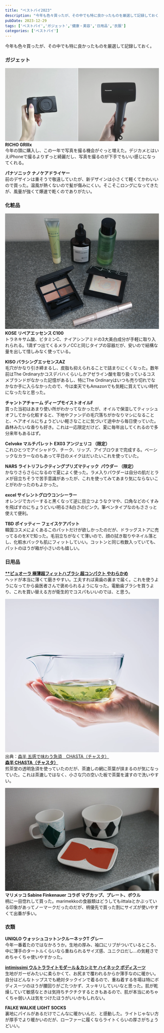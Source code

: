 ```yaml
---
title: "ベストバイ2023"
description: "今年も色々買ったが、その中でも特に良かったものを厳選して記録しておく。"
pubDate: 2023-12-29
tags: ['ベストバイ','ガジェット','健康・美容','日用品','衣服']
categories: ['ベストバイ']
---
```


今年も色々買ったが、その中でも特に良かったものを厳選して記録しておく。

### ガジェット
![2023年ベストガジェット](/images/2023bestbuy1.webp)
**RICHO GRIIIx**  
今年の頭に購入し、この一年で写真を撮る機会がぐっと増えた。デジカメとはいえiPhoneで撮るよりずっと綺麗だし、写真を撮るのが下手でもいい感じになってくれる。

**パナソニック ナノケアドライヤー**  
前のデザインは重そうで敬遠していたが、新デザインは小さくて軽くてかわいいので買った。温風が熱くないので髪が傷みにくい。そこそこロングになってきたが、風量が強くて爆速で乾くのでありがたい。

### 化粧品
![2023年ベストコスメ](/images/2023bestbuy2.webp)
**KOSE リペアエッセンス C100**  
トラネキサム酸、ビタミンC、ナイアシンアミドの3大美白成分が手軽に取り入れられる。1滴ずつ出てくるメラノCCと同じタイプの容器だが、安いので結構な量を出して惜しみなく使っている。

**KISO バラシングエッセンスAZ**  
毛穴がかなり引き締まるし、皮脂も抑えられることで詰まりにくくなった。数年前はThe Ordinaryかコスデバハくらいしかアゼライン酸を取り扱っているコスメブランドがなかった記憶があるし、特にThe Ordinaryはいつも売り切れでなかなか手に入らなかったので、今は楽天でもAmazonでも気軽に買えていい時代になったなと思った。

**チャントアチャーム ディープモイストオイルF**  
買った当初はあまり使い所がわかってなかったが、オイルで保湿してティッシュオフしてから化粧すると、下地やファンデの毛穴落ちがかなりマシになることと、ヘアオイルにちょうどいい軽さなことに気づいて途中から毎日使っていた。森林みたいな香りも好き。これは一応限定だけど、夏に毎年出してくれるので多分来年もあるはず。

**Celvoke マルチパレット EX03 アンジェリコ （限定）**   
これひとつでアイシャドウ、チーク、リップ、アイブロウまで完成する。ベーシックなカラーなのもあって平日のメイクはだいたいこれを使っていた。

**NARS ライトリフレクティングプリズマティック  パウダー （限定）**   
かなりさらさらになるので夏によく使った。ラメ入りパウダーは自分の肌だとラメが目立ちそうで苦手意識があったが、これを使ってみてあまり気にならないことがわかったのもよかった。

**excel サイレントグロウコンシーラー**  
オレンジでカバーすると黒くなって逆に目立つようなクマや、口角などのくすみを飛ばすのにちょうどいい明るさ&白さのピンク。筆ペンタイプなのもささっと使えて便利。

**TBD ポイッティー フェイスケアパット**  
韓国コスメによくあるこのパットだけが欲しかったのだが、ドラッグストアに売ってるのをXで知った。毛羽立ちがなくて薄いので、顔の拭き取りやネイル落とし、化粧水パックも肌にフィットしていい。コットンと同じ枚数入っていても、パットのほうが箱が小さいのも嬉しい。

### 日用品

**[**ピュオーラ 極薄超フィットハブラシ 超コンパクト やわらかめ](https://www.kao.co.jp/pyuora/haburashi/)**  
ヘッドが本当に薄くて磨きやすい。工夫すれば奥歯の裏まで届く。これを使うようになってから歯医者さんで褒められるようになった。電動歯ブラシを買うより、これを買い替える方が衛生的でコスパもいいのでは、と思う。

![CHASTA](/images/2023bestbuy3.webp)
出典：[森半 五感で味わう急須　CHASTA（チャスタ）](https://www.tea-and-coffee.shop/view/item/000000000316)  
**[森半 CHASTA（チャスタ）](https://www.tea-and-coffee.shop)**  
煎茶堂の透明急須を使っていたのだが、茶漉しの網に茶葉が挟まるのが気になっていた。これは茶漉しではなく、小さな穴の空いた板で茶葉を濾すので洗いやすい。

![マリメッコの食器たち](/images/2023bestbuy4.webp)
**マリメッコ Sabine Finkenauer コラボ マグカップ、プレート、ボウル**  
柄に一目惚れして買った。marimekkoの食器類はどうしてもiittalaとかぶっている印象があってノーマークだったのだが、柄優先で買った割にサイズが使いやすくて出番が多い。

### 衣類

**UNIQLO ウォッシュコットンクルーネックT グレー**  
今年一番着たのではなかろうか。生地の厚み、袖口にリブがついているところ、中に薄手のタートルくらいなら重ねられるサイズ感、ユニクロだし…の気軽さでめちゃくちゃ使いやすかった。

**[intimissimi ウルトラライトモダール＆カシミヤ ハイネック ボディスーツ](https://www.intimissimi.com/jp/product/ウルトラライトモダール＆カシミヤ_ハイネック_ボディスーツ-BOD28T.html?dwvar_BOD28T_Z_COL_INTD=019&_gl=1*fqh5dv*_up*MQ..&gclid=Cj0KCQiA1rSsBhDHARIsANB4EJYzBd1UQZ8OC3Hw_b-LK1LENQpTU0DJjQFTBe0q1cDIaiBhH7bGwHIaAhkzEALw_wcB)**  
生地がガーゼみたいに柔らかくて、お尻まで覆われるからか薄手なのに暖かい。自分はどんなトップスでも絶対タックインで着るので、重ね着する冬場は特にボディスーツのほうが腰回りがごたつかず、スッキリしていいなと思った。肌が乾燥していて敏感なときは気持ちチクチクするときもあるので、肌が本当にめちゃくちゃ弱い人は気をつけたほうがいいかもしれない。

**FALKE WALKIE LIGHT SOCKS**  
裏地にパイルがあるだけでこんなに暖かいんだ、と感動した。ライトじゃない方が厚手でより暖かいのだが、ローファーに履くならライトくらいの厚さがちょうどいい。